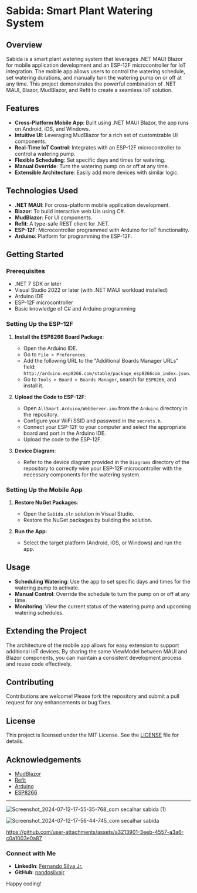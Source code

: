 # Sabida: Smart Plant Watering System

## Overview

Sabida is a smart plant watering system that leverages .NET MAUI Blazor for mobile application development and an ESP-12F microcontroller for IoT integration. The mobile app allows users to control the watering schedule, set watering durations, and manually turn the watering pump on or off at any time. This project demonstrates the powerful combination of .NET MAUI, Blazor, MudBlazor, and Refit to create a seamless IoT solution.

## Features

- **Cross-Platform Mobile App**: Built using .NET MAUI Blazor, the app runs on Android, iOS, and Windows.
- **Intuitive UI**: Leveraging MudBlazor for a rich set of customizable UI components.
- **Real-Time IoT Control**: Integrates with an ESP-12F microcontroller to control a watering pump.
- **Flexible Scheduling**: Set specific days and times for watering.
- **Manual Override**: Turn the watering pump on or off at any time.
- **Extensible Architecture**: Easily add more devices with similar logic.

## Technologies Used

- **.NET MAUI**: For cross-platform mobile application development.
- **Blazor**: To build interactive web UIs using C#.
- **MudBlazor**: For UI components.
- **Refit**: A type-safe REST client for .NET.
- **ESP-12F**: Microcontroller programmed with Arduino for IoT functionality.
- **Arduino**: Platform for programming the ESP-12F.

## Getting Started

### Prerequisites

- .NET 7 SDK or later
- Visual Studio 2022 or later (with .NET MAUI workload installed)
- Arduino IDE
- ESP-12F microcontroller
- Basic knowledge of C# and Arduino programming

### Setting Up the ESP-12F

1. **Install the ESP8266 Board Package**:
   - Open the Arduino IDE.
   - Go to `File > Preferences`.
   - Add the following URL to the "Additional Boards Manager URLs" field: `http://arduino.esp8266.com/stable/package_esp8266com_index.json`.
   - Go to `Tools > Board > Boards Manager`, search for `ESP8266`, and install it.

2. **Upload the Code to ESP-12F**:
   - Open `AllSmart.Arduino/WebServer.ino` from the `Arduino` directory in the repository.
   - Configure your WiFi SSID and password in the `secrets.h`.
   - Connect your ESP-12F to your computer and select the appropriate board and port in the Arduino IDE.
   - Upload the code to the ESP-12F.

3. **Device Diagram**:
   - Refer to the device diagram provided in the `Diagrams` directory of the repository to correctly wire your ESP-12F microcontroller with the necessary components for the watering system.

### Setting Up the Mobile App

1. **Restore NuGet Packages**:
   - Open the `Sabida.sln` solution in Visual Studio.
   - Restore the NuGet packages by building the solution.

2. **Run the App**:
   - Select the target platform (Android, iOS, or Windows) and run the app.

## Usage

- **Scheduling Watering**: Use the app to set specific days and times for the watering pump to activate.
- **Manual Control**: Override the schedule to turn the pump on or off at any time.
- **Monitoring**: View the current status of the watering pump and upcoming watering schedules.

## Extending the Project

The architecture of the mobile app allows for easy extension to support additional IoT devices. By sharing the same ViewModel between MAUI and Blazor components, you can maintain a consistent development process and reuse code effectively.

## Contributing

Contributions are welcome! Please fork the repository and submit a pull request for any enhancements or bug fixes.

## License

This project is licensed under the MIT License. See the [LICENSE](LICENSE) file for details.

## Acknowledgements

- [MudBlazor](https://mudblazor.com/)
- [Refit](https://github.com/reactiveui/refit)
- [Arduino](https://www.arduino.cc/)
- [ESP8266](https://www.espressif.com/en/products/hardware/esp8266ex/overview)

---
![Screenshot_2024-07-12-17-55-35-768_com secalhar sabida (1)](https://github.com/user-attachments/assets/e09ff6bd-748e-4b53-ba84-54e124c57820)

![Screenshot_2024-07-12-17-56-44-745_com secalhar sabida](https://github.com/user-attachments/assets/5dc348d2-8eb2-43e8-a9fe-67853d822275)

https://github.com/user-attachments/assets/a3213901-3eeb-4557-a3a6-c0a1003e0a87

### Connect with Me

- **LinkedIn**: [Fernando Silva Jr.](https://www.linkedin.com/in/fernandojsj/)
- **GitHub**: [nandosilvajr](https://github.com/nandosilvajr)



Happy coding!
